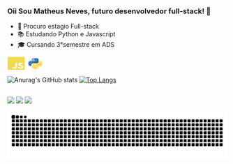 ### Oii Sou Matheus Neves, futuro desenvolvedor full-stack! 👋

- 🔭 Procuro estagio Full-stack
- 📚 Estudando Python e Javascript
- 🎓 Cursando 3°semestre em ADS

<img align="center" alt="Matheus" height="30" width="40" src="https://raw.githubusercontent.com/devicons/devicon/master/icons/javascript/javascript-plain.svg"> <img align="center" alt="Matheus-Python" height="30" width="40" src="https://raw.githubusercontent.com/devicons/devicon/master/icons/python/python-original.svg">
  
![Anurag's GitHub stats](https://github-readme-stats.vercel.app/api?username=matheusnevesds&show_icons=true&theme=algolia)
[![Top Langs](https://github-readme-stats.vercel.app/api/top-langs/?username=matheusnevesds&layout=compact&theme=algolia)](https://github.com/anuraghazra/github-readme-stats)

 ##
 
<div> 
  <a href="https://instagram.com/neves_83" target="_blank"><img src="https://img.shields.io/badge/-Instagram-%23E4405F?style=for-the-badge&logo=instagram&logoColor=white" target="_blank"></a>
  <a href = "mailto:matheusnevesdasilva@gmail.com"><img src="https://img.shields.io/badge/-Gmail-%23333?style=for-the-badge&logo=gmail&logoColor=white" target="_blank"></a>
  <a href="https://www.linkedin.com/in/matheus-neves-da-silva-30333023a/" target="_blank"><img src="https://img.shields.io/badge/-LinkedIn-%230077B5?style=for-the-badge&logo=linkedin&logoColor=white" target="_blank"></a> 
</div>

<div>

 ![Snake animation](https://github.com/matheusnevesds/matheusnevesds/blob/output/github-contribution-grid-snake.svg)
 
</div>


